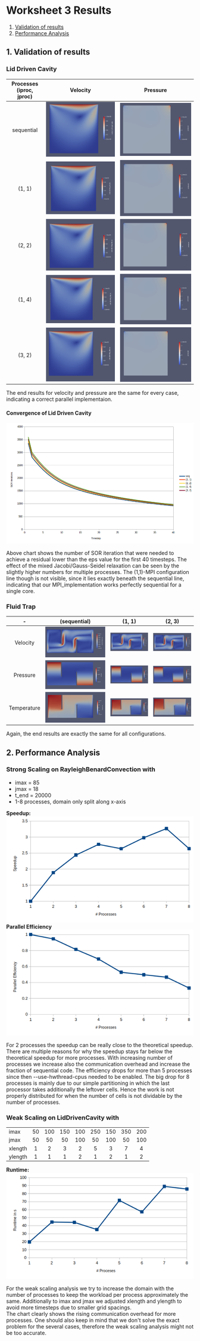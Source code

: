 # Worksheet 3 Results

1. [Validation of results](#1-validation-of-results)  
2. [Performance Analysis](#2-performance-analysis)  

## 1. Validation of results

### Lid Driven Cavity

| Processes (iproc, jproc) |                          Velocity                           |                         Pressure                          |
| :----------------------: | :---------------------------------------------------------: | :-------------------------------------------------------: |
|        sequential        |   ![LidDrivenCavity/uv_s.png](./LidDrivenCavity/uv_s.png)   |   ![LidDrivenCavity/p_s.png](./LidDrivenCavity/p_s.png)   |
|          (1, 1)          | ![LidDrivenCavity/uv_1_1.png](./LidDrivenCavity/uv_1_1.png) | ![LidDrivenCavity/p_1_1.png](./LidDrivenCavity/p_1_1.png) |
|          (2, 2)          | ![LidDrivenCavity/uv_2_2.png](./LidDrivenCavity/uv_2_2.png) | ![LidDrivenCavity/p_2_2.png](./LidDrivenCavity/p_2_2.png) |
|          (1, 4)          | ![LidDrivenCavity/uv_1_4.png](./LidDrivenCavity/uv_1_4.png) | ![LidDrivenCavity/p_1_4.png](./LidDrivenCavity/p_1_4.png) |
|          (3, 2)          | ![LidDrivenCavity/uv_3_2.png](./LidDrivenCavity/uv_3_2.png) | ![LidDrivenCavity/p_3_2.png](./LidDrivenCavity/p_3_2.png) |

The end results for velocity and pressure are the same for every case, indicating a correct parallel implementaion.

#### Convergence of Lid Driven Cavity

![LidDrivenCavity/Convergence.png](./LidDrivenCavity/Convergence.png)

Above chart shows the number of SOR iteration that were needed to achieve a residual lower than the eps value for the first 40 timesteps. The effect of the mixed Jacobi/Gauss-Seidel relaxation can be seen by the slightly higher numbers for multiple processes. The (1,1)-MPI configuration line though is not visible, since it lies exactly beneath the sequential line, indicating that our MPI_implementation works perfectly sequential for a single core.

### Fluid Trap

 |      -      |                (sequential)                |                     (1, 1)                      |                     (2, 3)                      |
 | :---------: | :----------------------------------------: | :---------------------------------------------: | :---------------------------------------------: |
 |  Velocity   | ![FuidTrap/uv_s.png](./FluidTrap/uv_s.png) | ![FluidTrap/uv_1_1.png](./FluidTrap/uv_1_1.png) | ![FluidTrap/uv_2_3.png](./FluidTrap/uv_2_3.png) |
 |  Pressure   | ![FluidTrap/p_s.png](./FluidTrap/p_s.png)  |  ![FluidTrap/p_1_1.png](./FluidTrap/p_1_1.png)  |  ![FluidTrap/p_2_3.png](./FluidTrap/p_2_3.png)  |
 | Temperature | ![FluidTrap/t_s.png](./FluidTrap/t_s.png)  |  ![FluidTrap/t_1_1.png](./FluidTrap/t_1_1.png)  |  ![FluidTrap/t_2_3.png](./FluidTrap/t_2_3.png)  |

Again, the end results are exactly the same for all configurations.

## 2. Performance Analysis  

### Strong Scaling on RayleighBenardConvection with

* imax = 85  
* jmax = 18  
* t_end = 20000
* 1-8 processes, domain only split along x-axis

**Speedup:**  
![StrongScaling/Speedup.png](./StrongScaling/Speedup.png)  
**Parallel Efficiency**  
![StrongScaling/Efficiency.png](./StrongScaling/Efficiency.png)  

For 2 processes the speedup can be really close to the theoretical speedup. There are multiple reasons for why the speedup stays far below the theoretical speedup for more processes. With increasing number of processes we increase also the communication overhead and increase the fraction of sequential code. The efficiency drops for more than 5 processes since then --use-hwthread-cpus needed to be enabled. The big drop for 8 processes is mainly due to our  simple partitioning in which the last processor takes additionally the leftover cells. Hence the work is not properly distributed for when the number of cells is not dividable by the number of processes.

### Weak Scaling on LidDrivenCavity with

|         |       |       |       |       |       |       |       |       |
| :------ | :---: | :---: | :---: | :---: | :---: | :---: | :---: | :---: |
| imax    |  50   |  100  |  150  |  100  |  250  |  150  |  350  |  200  |
| jmax    |  50   |  50   |  50   |  100  |  50   |  100  |  50   |  100  |
| xlength |   1   |   2   |   3   |   2   |   5   |   3   |   7   |   4   |
| ylength |   1   |   1   |   1   |   2   |   1   |   2   |   1   |   2   |


**Runtime:**  
![WeakScaling/Runtime.png](./WeakScaling/Runtime.png)  

For the weak scaling analysis we try to increase the domain with the number of processes to keep the workload per process approximately the same. Additionally to imax and jmax we adjusted xlength and ylength to avoid more timesteps due to smaller grid spacings.  
The chart clearly shows the rising communication overhead for more processes. One should also keep in mind that we don't solve the exact problem for the several cases, therefore the weak scaling analysis might not be too accurate.
